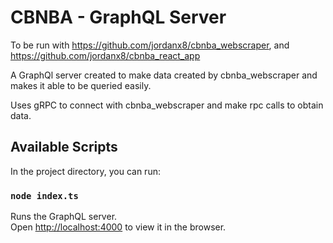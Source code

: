 # CBNBA - GraphQL Server

To be run with https://github.com/jordanx8/cbnba_webscraper, and https://github.com/jordanx8/cbnba_react_app

A GraphQl server created to make data created by cbnba_webscraper and makes it able to be queried easily.

Uses gRPC to connect with cbnba_webscraper and make rpc calls to obtain data.

## Available Scripts

In the project directory, you can run:

### `node index.ts`

Runs the GraphQL server.\
Open [http://localhost:4000](http://localhost:4000) to view it in the browser.
